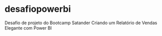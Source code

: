 # desafiopowerbi
Desafio de projeto do Bootcamp Satander
Criando um Relatório de Vendas Elegante com Power BI
